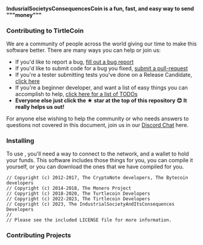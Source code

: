 
#### IndusrialSocietysConsequencesCoin is a fun, fast, and easy way to send """money"""



### Contributing to TirtleCoin

We are a community of people across the world giving our time to make this software better. There are many ways you can help or join us:

-   If you'd like to report a bug, [fill out a bug report](https://github.com/tirtlecoin/tirtlecoin/issues/new?template=bug_report.md)
-   If you'd like to submit code for a bug you fixed, [submit a pull-request](https://github.com/tirtlecoin//compare)
-   If you're a tester submitting tests you've done on a Release Candidate, [click here](https://github.com///issues/new?template=release-candidate.md)
-   If you're a beginner developer, and want a list of easy things you can accomplish to help, [click here for a list of TODOs](https://github.com///labels/GOOD%20FIRST%20ISSUE)
-   **Everyone else just click the ★ star at the top of this repository 😊 It really helps us out!**

For anyone else wishing to help the community or who needs answers to questions not covered in this document, join us in our [Discord Chat](http://chat..lol) here.

### Installing 

To use , you'll need a way to connect to the network, and a wallet to hold your funds. This software includes those things for you, you can compile it yourself, or you can download the ones that we have compiled for you.


```
// Copyright (c) 2012-2017, The CryptoNote developers, The Bytecoin developers
// Copyright (c) 2014-2018, The Monero Project
// Copyright (c) 2018-2020, The Turtlecoin Developers
// Copyright (c) 2022-2023, The Tirtlecoin Developers
// Copyright (c) 2023, The IndustrialSocietyAndItsConsequences Developers
//
// Please see the included LICENSE file for more information.
```

### Contributing Projects
